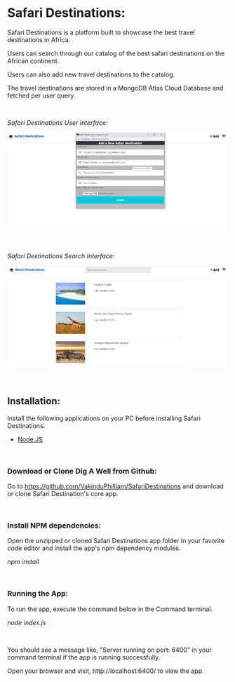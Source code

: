 
# Safari Destinations:

Safari Destinations is a platform built to showcase the best travel destinations in Africa.

Users can search through our catalog of the best safari destinations on the African continent.

Users can also add new travel destinations to the catalog.

The travel destinations are stored in a MongoDB Atlas Cloud Database and fetched per user query.

<br/>

_Safari Destinations User Interface:_

![Safari Destinations](/public/ui.png)

</br>

_Safari Destinations Search Interface:_

![Safari Destinations](/public/search.png)

<br/>

## Installation:

Install the following applications on your PC before installing Safari Destinations.

- [Node.JS](https://nodejs.org/en/download/current/)

</br>

### Download or Clone Dig A Well from Github:

Go to https://github.com/VakinduPhilliam/SafariDestinations and download or clone Safari Destination's core app.

</br>

### Install NPM dependencies:

Open the unzipped or cloned Safari Destinations app folder in your favorite code editor and install the app's npm dependency modules. 

_npm install_

</br>

### Running the App:

To run the app, execute the command below in the Command terminal. 

_node index.js_

</br>

You should see a message like, "Server running on port: 6400" in your command terminal if the app is running successfully.

Open your browser and visit, http://localhost:6400/ to view the app.

